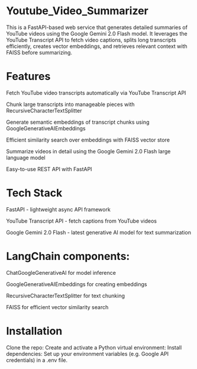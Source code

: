 # Youtube_Video_Summarizer

This is a FastAPI-based web service that generates detailed summaries of YouTube videos using the Google Gemini 2.0 Flash model. It leverages the YouTube Transcript API to fetch video captions, splits long transcripts efficiently, creates vector embeddings, and retrieves relevant context with FAISS before summarizing.

# Features
Fetch YouTube video transcripts automatically via YouTube Transcript API

Chunk large transcripts into manageable pieces with RecursiveCharacterTextSplitter

Generate semantic embeddings of transcript chunks using GoogleGenerativeAIEmbeddings

Efficient similarity search over embeddings with FAISS vector store

Summarize videos in detail using the Google Gemini 2.0 Flash large language model

Easy-to-use REST API with FastAPI

# Tech Stack
FastAPI - lightweight async API framework

YouTube Transcript API - fetch captions from YouTube videos

Google Gemini 2.0 Flash - latest generative AI model for text summarization

# LangChain components:

ChatGoogleGenerativeAI for model inference

GoogleGenerativeAIEmbeddings for creating embeddings

RecursiveCharacterTextSplitter for text chunking

FAISS for efficient vector similarity search

# Installation
Clone the repo:
Create and activate a Python virtual environment:
Install dependencies:
Set up your environment variables (e.g. Google API credentials) in a .env file.



